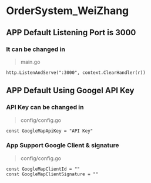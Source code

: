 # OrderSystem_WeiZhang

## APP Default Listening Port is 3000
### It can be changed in 
> main.go   
```
http.ListenAndServe(":3000", context.ClearHandler(r))
```

## APP Default Using Googel API Key
### API Key can be changed in 
> config/config.go  
```
const GoogleMapApiKey = "API Key"
```
### App Support Google Client & signature   
> config/config.go  
```
const GoogleMapClientId = ""  
const GoogleMapClientSignature = ""  
```
